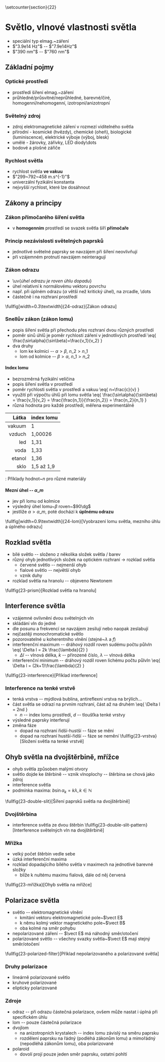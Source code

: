 \setcounter{section}{22}
# Světlo, vlnové vlastnosti světla
- speciální typ elmag.~záření
- $"3.9e14 Hz"$ -- $"7.9e14Hz"$
- $"390 nm"$ -- $"760 nm"$

## Základní pojmy
### Optické prostředí
- prostředí šíření elmag.~záření
- průhledné/průsvitné/neprůhledné, barevné/čiré, homogenní/nehomogenní, izotropní/anizotropní

### Světelný zdroj
- zdroj elektromagnetické záření v rozmezí viditelného světla
- přírodní - kosmické (hvězdy), chemické (oheň), biologické (luminiscence), elektrické výboje (výboj, blesk)
- umělé - žárovky, zářivky, LED diody\dots
- bodové a plošné zářiče

### Rychlost světla
- rychlost světla **ve vakuu**
- $"299~792~458 m.s^{-1}"$
- univerzální fyzikální konstanta
- nejvyšší rychlost, které lze dosáhnout

## Zákony a principy
### Zákon přímočarého šíření světla
- v **homogenním** prostředí se svazek světla šíří **přímočaře**

### Princip nezávislosti světelných paprsků
- jednotlivé světelné paprsky se navzájem při šíření neovlivňují
- při vzájemném protnutí navzájem neinteragují

### Zákon odrazu
- \uv{*úhel odrazu je roven úhlu dopadu*}
- úhel relativní k normálovému vektoru povrchu
- např. při úplném odrazu ($\alpha$ větší než kritický úhel), na zrcadle, \dots
- částečně i na rozhraní prostředí

\fullfig[width=0.3\textwidth]{24-odraz}[Zákon odrazu]

### Snellův zákon (zákon lomu)
- popis šíření světla při přechodu přes rozhraní dvou různých prostředí
- poměr sinů úhlů je poměr rychlostí záření v jednotlivých prostředí
	\eq{
		\frac{\sin\alpha}{\sin\beta}=\frac{v\_1}{v\_2}
	}
- dva druhy
	- lom ke kolmici -- $\alpha > \beta$, $n\_2 > n\_1$
	- lom od kolmice -- $\beta > \alpha$, $n\_1 > n\_2$

#### Index lomu
- bezrozměrná fyzikální veličina
- popis šíření světla v prostředí
- poměr rychlosti světla v prostředí a vakuu
	\eq{
		n=\frac{c}{v}
	}
- využití při výpočtu úhlů při lomu světla
	\eq{
		\frac{\sin\alpha}{\sin\beta} = \frac{v\_1}{v\_2} = 
		\frac{\frac{n\_1}}{\frac{n\_2}} = \frac{n\_2}{n\_1}
	}
- různá hodnota pro každé prostředí, měřena experimentálně

| Látka | index lomu |
|-----:|:----------|
| vakuum| 1 |
| vzduch| 1,00026 |
| led 	| 1,31 |
| voda 	| 1,33 |
| etanol| 1,36 |
| sklo 	| 1,5 až 1,9 |
: Příklady hodnot~$n$ pro různé materiály

#### Mezní úhel -- $\alpha\_m$
- jev při lomu od kolmice
- výsledný úhel lomu~$\beta$ roven~$90\dg$
- jestliže $\alpha > \alpha\_m$, poté dochází k **úplnému odrazu**

\fullfig[width=0.9\textwidth]{24-lom}[Vyobrazení lomu světla, mezního úhlu a úplného odrazu]

## Rozklad světla
- bílé světlo -- složeno z několika složek světla / barev
- různý ohyb jednotlivých složek na optickém rozhraní -> rozklad světla
	- červené světlo -- nejmenší ohyb
	- fialové světlo -- největší ohyb
	- vznik duhy
- rozklad světla na hranolu -- objeveno Newtonem

\fullfig{23-prism}[Rozklad světla na hranolu]

## Interference světla
- vzájemné ovlivnění dvou světelných vln
- skládání vln do jedné
- dle posunu a frekvencí se navzájem zesilují nebo naopak zeslabují
- nejčastěji monochromatické světlo
- pozorovatelné u koherentního vlnění (stejné~$\lambda$ a $f$)
- interferenční maximum -- dráhový rozdíl roven sudému počtu půlvln
	\eq{
		\Delta l = 2k \frac{\lambda}{2}
	}
	- $\Delta l$ -- vlnová délka, $k$ -- přirozené číslo, $\lambda$ -- vlnová délka
- interferenční minimum -- dráhový rozdíl roven lichému počtu půlvln
	\eq{
		\Delta l = \(2k+1\)\frac{\lambda}{2}
	}

\fullfig{23-interference}[Příklad interference]
### Interference na tenké vrstvě
- tenká vrstva -- mýdlová bublina, antireflexní vrstva na brýlích...
- část světla se odrazí na prvním rozhraní, část až na druhém
	\eq{
		\Delta l = 2nd
	}
	- $n$ -- index lomu prostředí, $d$ -- tloušťka tenké vrstvy
- výsledné paprsky interferují
- změna fáze
	- dopad na rozhraní řidší-hustší -- fáze se mění
	- dopad na rozhraní hustší-řidší -- fáze se nemění
\fullfig{23-vrstva}[Složení světla na tenké vrstvě]

## Ohyb světla na dvojštěrbině, mřížce
- ohyb světla způsoben malými otvory
- světlo dojde ke štěrbině -- vznik vlnoplochy -- štěrbina se chová jako zdroj
- interference světla
- podmínka maxima: $b\sin\alpha_k = k\lambda, k\in\mathbb{N}$

\fullfig{23-double-slit}[Šíření paprsků světla na dvojštěrbině]

### Dvojštěrbina
- interference světla ze dvou štěrbin
\fullfig{23-double-slit-pattern}[Interference světelných vln na dvojštěrbině]

### Mřížka
- velký počet štěrbin vedle sebe
- úzká interferenční maxima
- rozklad dopadajícího bílého světla v maximech na jednotlivé barevné složky
	- blíže k nultému maximu fialová, dále od něj červená

\fullfig{23-mřížka}[Ohyb světla na mřížce]

## Polarizace světla
- světlo -- elektromagnetické vlnění
	- kmitání vektoru elektromagnetické pole~$\vect E$
	- k němu kolmý vektor magnetického pole~$\vect B$
	- oba kolmé na směr pohybu
- nepolarizované záření -- $\vect E$ má náhodný směr/otočení
- polarizované světlo -- všechny svazky světla~$\vect E$ mají stejný směr/otočení

\fullfig{23-polarized-filter}[Příklad nepolarizovaného a polarizované světla]

### Druhy polarizace
- lineárně polarizované světlo
- kruhové polarizované
- elipticky polarizované

### Zdroje
- odraz -- při odrazu částečná polarizace, ovšem může nastat i úplná při specifickém úhlu
- lom -- pouze částečná polarizace
- dvojlom
	- na anizotropních krystalech -- index lomu závislý na směru paprsku
	- rozdělení paprsku na řádný (podléhá zákonům lomu) a mimořádný (nepodléhá zákonům lomu), oba polarizované
- polaroid
	- dovolí projí pouze jeden směr paprsku, ostatní pohltí
